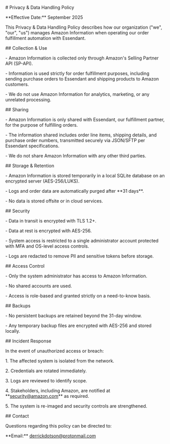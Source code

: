 ﻿\# Privacy \& Data Handling Policy

\*\*Effective Date:\*\* September 2025



This Privacy \& Data Handling Policy describes how our organization ("we", "our", "us") manages Amazon Information when operating our order fulfillment automation with Essendant.



\## Collection \& Use

\- Amazon Information is collected only through Amazon's Selling Partner API (SP-API).

\- Information is used strictly for order fulfillment purposes, including sending purchase orders to Essendant and shipping products to Amazon customers.

\- We do not use Amazon Information for analytics, marketing, or any unrelated processing.



\## Sharing

\- Amazon Information is only shared with Essendant, our fulfillment partner, for the purpose of fulfilling orders.

\- The information shared includes order line items, shipping details, and purchase order numbers, transmitted securely via JSON/SFTP per Essendant specifications.

\- We do not share Amazon Information with any other third parties.



\## Storage \& Retention

\- Amazon Information is stored temporarily in a local SQLite database on an encrypted server (AES-256/LUKS).

\- Logs and order data are automatically purged after \*\*31 days\*\*.

\- No data is stored offsite or in cloud services.



\## Security

\- Data in transit is encrypted with TLS 1.2+.

\- Data at rest is encrypted with AES-256.

\- System access is restricted to a single administrator account protected with MFA and OS-level access controls.

\- Logs are redacted to remove PII and sensitive tokens before storage.



\## Access Control

\- Only the system administrator has access to Amazon Information.

\- No shared accounts are used.

\- Access is role-based and granted strictly on a need-to-know basis.



\## Backups

\- No persistent backups are retained beyond the 31-day window.

\- Any temporary backup files are encrypted with AES-256 and stored locally.



\## Incident Response

In the event of unauthorized access or breach:

1\. The affected system is isolated from the network.  

2\. Credentials are rotated immediately.  

3\. Logs are reviewed to identify scope.  

4\. Stakeholders, including Amazon, are notified at \*\*security@amazon.com\*\* as required.  

5\. The system is re-imaged and security controls are strengthened.  



\## Contact

Questions regarding this policy can be directed to:  

\*\*Email:\*\* derrickdotson@protonmail.com




